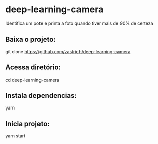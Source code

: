 # deep-learning-camera
Identifica um pote e printa a foto quando tiver mais de 90% de certeza

## Baixa o projeto:
git clone https://github.com/zastrich/deep-learning-camera

## Acessa diretório:
cd deep-learning-camera

## Instala dependencias:
yarn

## Inicia projeto:
yarn start
